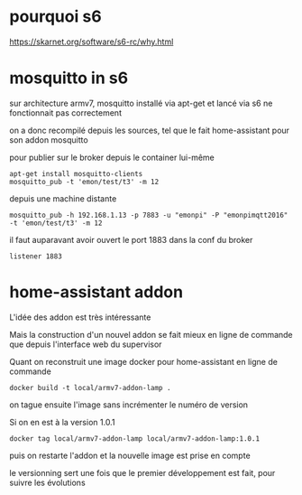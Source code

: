 # pourquoi s6

https://skarnet.org/software/s6-rc/why.html

# mosquitto in s6

sur architecture armv7, mosquitto installé via apt-get et lancé via s6 ne fonctionnait pas correctement

on a donc recompilé depuis les sources, tel que le fait home-assistant pour son addon mosquitto

pour publier sur le broker depuis le container lui-même
```
apt-get install mosquitto-clients
mosquitto_pub -t 'emon/test/t3' -m 12
```

depuis une machine distante
```
mosquitto_pub -h 192.168.1.13 -p 7883 -u "emonpi" -P "emonpimqtt2016" -t 'emon/test/t3' -m 12
```

il faut auparavant avoir ouvert le port 1883 dans la conf du broker
```
listener 1883
```

# home-assistant addon

L'idée des addon est très intéressante 

Mais la construction d'un nouvel addon se fait mieux en ligne de commande que depuis l'interface web du supervisor

Quant on reconstruit une image docker pour home-assistant en ligne de commande

```
docker build -t local/armv7-addon-lamp .
```

on tague ensuite l'image sans incrémenter le numéro de version

Si on en est à la version 1.0.1
```
docker tag local/armv7-addon-lamp local/armv7-addon-lamp:1.0.1
```
puis on restarte l'addon et la nouvelle image est prise en compte

le versionning sert une fois que le premier développement est fait, pour suivre les évolutions


